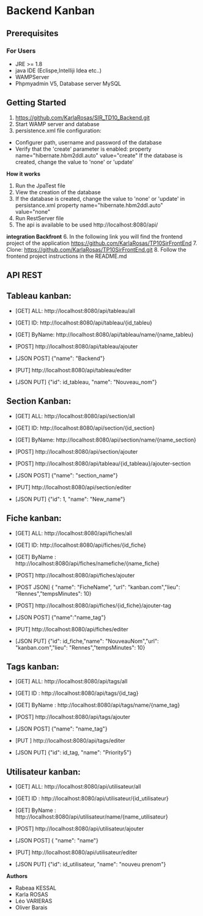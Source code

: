 # Backend Kanban
## Prerequisites
### For Users
* JRE >= 1.8
* java IDE  (Eclispe,Intelliji Idea etc..)
* WAMPServer
* Phpmyadmin V5, Database server MySQL 

## Getting Started
1. https://github.com/KarlaRosas/SIR_TD10_Backend.git
2. Start WAMP server and database
3. persistence.xml file configuration:

 * Configurer path, username and password of the database
 * Verify that the 'create' parameter is enabled: property name="hibernate.hbm2ddl.auto" value="create"
  If the database is created, change the value to 'none' or 'update'


**How it works**

1. Run the JpaTest file
2. View the creation of the database
3. If the database is created, change the value to 'none' or 'update' in persistance.xml property name="hibernate.hbm2ddl.auto" value="none"
4. Run RestServer file
5. The api is available to be used http://localhost:8080/api/

**integration Backfront**
6. In the following link you will find the frontend project of the application https://github.com/KarlaRosas/TP10SirFrontEnd
7. Clone: https://github.com/KarlaRosas/TP10SirFrontEnd.git
8. Follow the frontend project instructions in the README.md 

 
## API REST 

## Tableau kanban:
+ [GET] ALL: http://localhost:8080/api/tableau/all
+ [GET] ID: http://localhost:8080/api/tableau/{id_tableu}
+ [GET] ByName: http://localhost:8080/api/tableau/name/{name_tableu}

+ [POST] http://localhost:8080/api/tableau/ajouter
+ [JSON POST] {"name": "Backend"}

+ [PUT] http://localhost:8080/api/tableau/editer
+ [JSON PUT] {"id": id_tableau, "name": "Nouveau_nom"}


## Section Kanban:
+ [GET]  ALL: http://localhost:8080/api/section/all
+ [GET]  ID: http://localhost:8080/api/section/{id_section}
+ [GET]  ByName: http://localhost:8080/api/section/name/{name_section}

+ [POST] http://localhost:8080/api/section/ajouter
+ [POST] http://localhost:8080/api/tableau/{id_tableau}/ajouter-section
+ [JSON POST] {"name": "section_name"}

+ [PUT] http://localhost:8080/api/section/editer
+ [JSON PUT] {"id": 1, "name": "New_name"}


## Fiche kanban:
+ [GET] ALL: http://localhost:8080/api/fiches/all
+ [GET] ID: http://localhost:8080/api/fiches/{id_fiche}
+ [GET] ByName : http://localhost:8080/api/fiches/namefiche/{name_fiche}

+ [POST] http://localhost:8080/api/fiches/ajouter
+ [POST JSON] { "name": "FicheName", "url": "kanban.com","lieu": "Rennes","tempsMinutes": 10}

+ [POST] http://localhost:8080/api/fiches/{id_fiche}/ajouter-tag
+ [JSON POST] {"name":"name_tag"}

+ [PUT]  http://localhost:8080/api/fiches/editer
+ [JSON PUT] {"id": id_fiche,"name": "NouveauNom","url": "kanban.com","lieu": "Rennes","tempsMinutes": 10}


## Tags kanban:
+ [GET] ALL: http://localhost:8080/api/tags/all
+ [GET] ID : http://localhost:8080/api/tags/{id_tag}
+ [GET] ByName : http://localhost:8080/api/tags/name/{name_tag}

+ [POST] http://localhost:8080/api/tags/ajouter
+ [JSON POST] {"name": "name_tag"}

+ [PUT ] http://localhost:8080/api/tags/editer
+ [JSON PUT] {"id": id_tag, "name": "Priority5"}


## Utilisateur kanban:
+ [GET] ALL: http://localhost:8080/api/utilisateur/all
+ [GET] ID : http://localhost:8080/api/utilisateur/{id_utilisateur}
+ [GET] ByName : http://localhost:8080/api/utilisateur/name/{name_utilisateur}

+ [POST] http://localhost:8080/api/utilisateur/ajouter
+ [JSON POST] { "name": "name"}

+ [PUT]  http://localhost:8080/api/utilisateur/editer
+ [JSON PUT] {"id": id_utilisateur, "name": "nouveu prenom"}

   
**Authors**

* Rabeaa KESSAL
* Karla ROSAS 
* Léo VARIERAS
* Oliver Barais